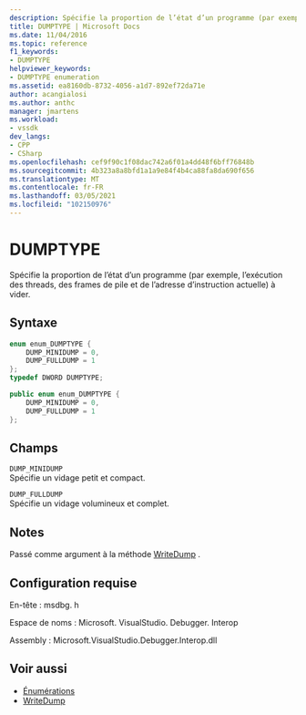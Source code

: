 ```yaml
---
description: Spécifie la proportion de l’état d’un programme (par exemple, l’exécution des threads, des frames de pile et de l’adresse d’instruction actuelle) à vider.
title: DUMPTYPE | Microsoft Docs
ms.date: 11/04/2016
ms.topic: reference
f1_keywords:
- DUMPTYPE
helpviewer_keywords:
- DUMPTYPE enumeration
ms.assetid: ea8160db-8732-4056-a1d7-892ef72da71e
author: acangialosi
ms.author: anthc
manager: jmartens
ms.workload:
- vssdk
dev_langs:
- CPP
- CSharp
ms.openlocfilehash: cef9f90c1f08dac742a6f01a4dd48f6bff76848b
ms.sourcegitcommit: 4b323a8a8bfd1a1a9e84f4b4ca88fa8da690f656
ms.translationtype: MT
ms.contentlocale: fr-FR
ms.lasthandoff: 03/05/2021
ms.locfileid: "102150976"
---
```

# <a name="dumptype"></a>DUMPTYPE
Spécifie la proportion de l’état d’un programme (par exemple, l’exécution des threads, des frames de pile et de l’adresse d’instruction actuelle) à vider.

## <a name="syntax"></a>Syntaxe

```cpp
enum enum_DUMPTYPE {
    DUMP_MINIDUMP = 0,
    DUMP_FULLDUMP = 1
};
typedef DWORD DUMPTYPE;
```

```csharp
public enum enum_DUMPTYPE {
    DUMP_MINIDUMP = 0,
    DUMP_FULLDUMP = 1
};
```

## <a name="fields"></a>Champs
`DUMP_MINIDUMP`\
Spécifie un vidage petit et compact.

`DUMP_FULLDUMP`\
Spécifie un vidage volumineux et complet.

## <a name="remarks"></a>Notes
Passé comme argument à la méthode [WriteDump](../../../extensibility/debugger/reference/idebugprogram2-writedump.md) .

## <a name="requirements"></a>Configuration requise
En-tête : msdbg. h

Espace de noms : Microsoft. VisualStudio. Debugger. Interop

Assembly : Microsoft.VisualStudio.Debugger.Interop.dll

## <a name="see-also"></a>Voir aussi
- [Énumérations](../../../extensibility/debugger/reference/enumerations-visual-studio-debugging.md)
- [WriteDump](../../../extensibility/debugger/reference/idebugprogram2-writedump.md)
